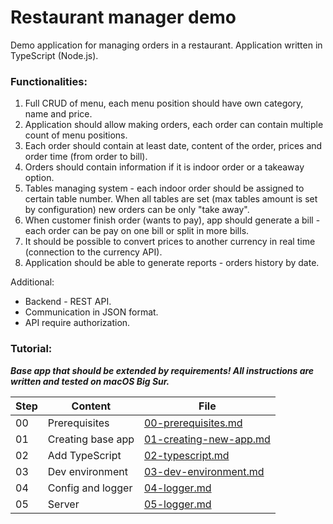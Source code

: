 # Restaurant manager demo

Demo application for managing orders in a restaurant.
Application written in TypeScript (Node.js).

### Functionalities:

1. Full CRUD of menu, each menu position should have own category, name and price.
2. Application should allow making orders, each order can contain multiple count of menu positions. 
3. Each order should contain at least date, content of the order, prices and order time (from order to bill). 
4. Orders should contain information if it is indoor order or a takeaway option.
5. Tables managing system - each indoor order should be assigned to certain table number. When all tables are set (max tables amount is set by configuration) new orders can be only "take away".
6. When customer finish order (wants to pay), app should generate a bill - each order can be pay on one bill or split in more bills.
8. It should be possible to convert prices to another currency in real time (connection to the currency API).
9. Application should be able to generate reports - orders history by date.

Additional:
- Backend - REST API. 
- Communication in JSON format. 
- API require authorization.

### Tutorial:

_**Base app that should be extended by requirements! All instructions are written and tested on macOS Big Sur.**_

| Step | Content               | File                                                        |
| ---- | --------------------- | ----------------------------------------------------------- |
| 00   | Prerequisites         | [00-prerequisites.md](tutorials/00-prerequisites.md)        |
| 01   | Creating base app     | [01-creating-new-app.md](tutorials/01-creating-base-app.md) |
| 02   | Add TypeScript        | [02-typescript.md](tutorials/02-typescript.md)              |
| 03   | Dev environment       | [03-dev-environment.md](tutorials/03-dev-environment.md)    |
| 04   | Config and logger     | [04-logger.md](tutorials/04-logger.md)                      |
| 05   | Server                | [05-logger.md](tutorials/05-server.md)                      |

